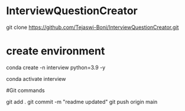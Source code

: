 # InterviewQuestionCreator

git clone https://github.com/Tejaswi-Boni/InterviewQuestionCreator.git

# create environment

conda create -n interview python=3.9 -y

conda activate interview

#Git commands

git add .
git commit -m "readme updated"
git push origin main